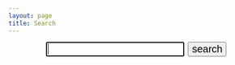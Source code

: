 ```yaml
---
layout: page
title: Search
---
```

<form action="get" id="site_search" role="search">
<center>
  <input style="font-size:20px;" type="text" id="search_box" autofocus>&nbsp;
  <input style="font-size:20px;" type="submit" value="search">
</center>
</form>
<br/>&nbsp;
<br/>&nbsp;

<ul id="search_results"></ul>

<script src="{{ site.baseurl }}/js/lunr.js"></script>
<script src="https://code.jquery.com/jquery-3.3.1.min.js" integrity="sha256-FgpCb/KJQlLNfOu91ta32o/NMZxltwRo8QtmkMRdAu8=" crossorigin="anonymous"></script>
<script src="{{ site.baseurl }}/js/search.js"></script>